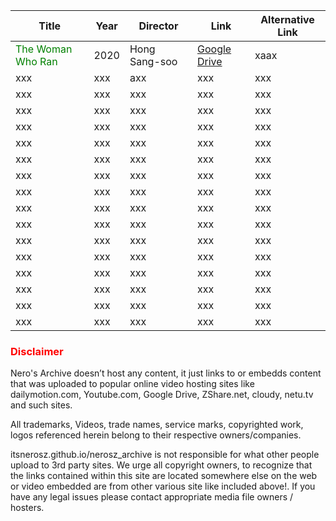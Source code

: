 | Title | Year | Director | Link | Alternative Link |
| --- | --- | --- | --- | --- |
| <span style="color: green">The Woman Who Ran</span> | 2020 | Hong Sang-soo | <a href="https://drive.google.com/file/d/1dOdd1aYjyfum65m1RfiKVueNgsE-ldPO/view">Google Drive</a> | xaax |
| xxx | xxx | axx | xxx | xxx |
| xxx | xxx | xxx | xxx | xxx |
| xxx | xxx | xxx | xxx | xxx |
| xxx | xxx | xxx | xxx | xxx |
| xxx | xxx | xxx | xxx | xxx |
| xxx | xxx | xxx | xxx | xxx |
| xxx | xxx | xxx | xxx | xxx |
| xxx | xxx | xxx | xxx | xxx |
| xxx | xxx | xxx | xxx | xxx |
| xxx | xxx | xxx | xxx | xxx |
| xxx | xxx | xxx | xxx | xxx |
| xxx | xxx | xxx | xxx | xxx |
| xxx | xxx | xxx | xxx | xxx |
| xxx | xxx | xxx | xxx | xxx |
| xxx | xxx | xxx | xxx | xxx |
| xxx | xxx | xxx | xxx | xxx |























































































### <span style="color: red">Disclaimer</span>

Nero's Archive doesn’t host any content, it just links to or embedds content that was uploaded to popular online video hosting sites like dailymotion.com, Youtube.com, Google Drive, ZShare.net, cloudy, netu.tv and such sites.
 
All trademarks, Videos, trade names, service marks, copyrighted work, logos referenced herein belong to their respective owners/companies. 
 
itsnerosz.github.io/nerosz_archive is not responsible for what other people upload to 3rd party sites. We urge all copyright owners, to recognize that the links contained within this site are located somewhere else on the web or video embedded are from other various site like included above!. If you have any legal issues please contact appropriate media file owners / hosters.
